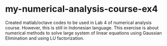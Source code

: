 # my-numerical-analysis-course-ex4
Created matlab/octave codes to be used in Lab 4 of numerical analysis course. However, this is still in Indonesian language.  This exercise is about numerical methods to solve large system of linear equations using Gaussian Elimination and using LU factorization.
